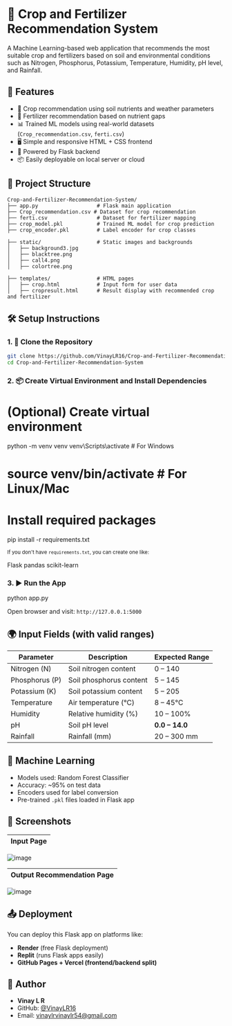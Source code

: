 # 🌾 Crop and Fertilizer Recommendation System
A Machine Learning-based web application that recommends the most suitable crop and fertilizers based on soil and environmental conditions such as Nitrogen, Phosphorus, Potassium, Temperature, Humidity, pH level, and Rainfall.


## 🚀 Features
- 🌱 Crop recommendation using soil nutrients and weather parameters  
- 🧪 Fertilizer recommendation based on nutrient gaps  
- 📊 Trained ML models using real-world datasets (`Crop_recommendation.csv`, `ferti.csv`)  
- 🖥️ Simple and responsive HTML + CSS frontend  
- 🔧 Powered by Flask backend  
- 📦 Easily deployable on local server or cloud  


## 📂 Project Structure

```
Crop-and-Fertilizer-Recommendation-System/
├── app.py                   # Flask main application
├── Crop_recommendation.csv # Dataset for crop recommendation
├── ferti.csv                # Dataset for fertilizer mapping
├── crop_model.pkl           # Trained ML model for crop prediction
├── crop_encoder.pkl         # Label encoder for crop classes

├── static/                  # Static images and backgrounds
│   ├── background3.jpg
│   ├── blacktree.png
│   ├── call4.png
│   ├── colortree.png

├── templates/               # HTML pages
│   ├── crop.html            # Input form for user data
│   ├── cropresult.html      # Result display with recommended crop and fertilizer
```

## 🛠️ Setup Instructions

### 1. 🔧 Clone the Repository

```bash
git clone https://github.com/VinayLR16/Crop-and-Fertilizer-Recommendation-System.git
cd Crop-and-Fertilizer-Recommendation-System
````

### 2. 📦 Create Virtual Environment and Install Dependencies

# (Optional) Create virtual environment
python -m venv venv
venv\Scripts\activate  # For Windows
# source venv/bin/activate  # For Linux/Mac

# Install required packages
pip install -r requirements.txt

<sub>If you don't have `requirements.txt`, you can create one like:</sub>

Flask
pandas
scikit-learn

### 3. ▶️ Run the App
python app.py

Open browser and visit: `http://127.0.0.1:5000`


## 🌍 Input Fields (with valid ranges)

| Parameter      | Description             | Expected Range |
| -------------- | ----------------------- | -------------- |
| Nitrogen (N)   | Soil nitrogen content   | 0 – 140        |
| Phosphorus (P) | Soil phosphorus content | 5 – 145        |
| Potassium (K)  | Soil potassium content  | 5 – 205        |
| Temperature    | Air temperature (°C)    | 8 – 45°C       |
| Humidity       | Relative humidity (%)   | 10 – 100%      |
| pH             | Soil pH level           | **0.0 – 14.0** |
| Rainfall       | Rainfall (mm)           | 20 – 300 mm    |

## 🧠 Machine Learning

* Models used: Random Forest Classifier
* Accuracy: \~95% on test data
* Encoders used for label conversion
* Pre-trained `.pkl` files loaded in Flask app

## 📸 Screenshots

| Input Page                       |
|--------------------------------- |
![image](https://github.com/user-attachments/assets/c34bed4d-f536-4b50-9a12-900e6509d3e8)  

|   Output Recommendation Page     |
| -------------------------------- |
![image](https://github.com/user-attachments/assets/ce22f338-4922-4f53-a03c-6bbd26f93a11)


## 📤 Deployment

You can deploy this Flask app on platforms like:

* **Render** (free Flask deployment)
* **Replit** (runs Flask apps easily)
* **GitHub Pages + Vercel (frontend/backend split)**


## 👤 Author

* **Vinay L R**
* GitHub: [@VinayLR16](https://github.com/VinayLR16)
* Email: [vinaylrvinaylr54@gmail.com](mailto:vinaylrvinaylr54@gmail.com)
